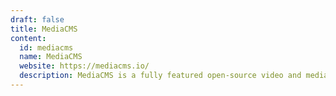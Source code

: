 ```yaml
---
draft: false
title: MediaCMS
content:
  id: mediacms
  name: MediaCMS
  website: https://mediacms.io/
  description: MediaCMS is a fully featured open-source video and media CMS.
---
```

